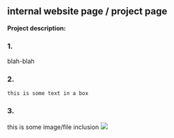 ## internal website page / project page

**Project description:** 
### 1. 
blah-blah



### 2.


``` 
this is some text in a box
```


### 3. 

this is some image/file inclusion
<img src="images/cassata.jpeg?raw=true"/>
 




